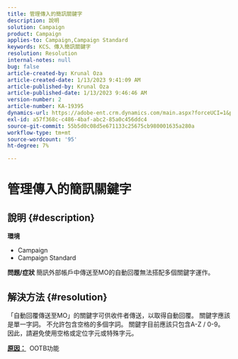 ```yaml
---
title: 管理傳入的簡訊關鍵字
description: 說明
solution: Campaign
product: Campaign
applies-to: Campaign,Campaign Standard
keywords: KCS、傳入簡訊關鍵字
resolution: Resolution
internal-notes: null
bug: false
article-created-by: Krunal Oza
article-created-date: 1/13/2023 9:41:09 AM
article-published-by: Krunal Oza
article-published-date: 1/13/2023 9:46:46 AM
version-number: 2
article-number: KA-19395
dynamics-url: https://adobe-ent.crm.dynamics.com/main.aspx?forceUCI=1&pagetype=entityrecord&etn=knowledgearticle&id=aff6aa66-2693-ed11-aad1-6045bd006793
exl-id: a57f368c-c486-4baf-abc2-85a0c456ddc4
source-git-commit: 55b5d0c08d5e671133c25675cb980001635a280a
workflow-type: tm+mt
source-wordcount: '95'
ht-degree: 7%

---
```


# 管理傳入的簡訊關鍵字

## 說明 {#description}

<b>環境</b>
- Campaign
- Campaign Standard



<b>問題/症狀</b>
簡訊外部帳戶中傳送至MO的自動回覆無法搭配多個關鍵字運作。


## 解決方法 {#resolution}


「自動回覆傳送至MO」的關鍵字可供收件者傳送，以取得自動回覆。 關鍵字應該是單一字詞。 不允許包含空格的多個字詞。 關鍵字目前應該只包含A-Z / 0-9。 因此，請避免使用空格或定位字元或特殊字元。

<b><u>原因：</u></b>  OOTB功能
